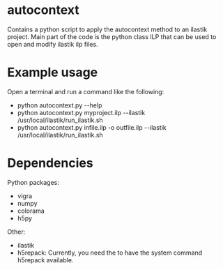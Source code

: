 autocontext
===========

Contains a python script to apply the autocontext method to an ilastik project.
Main part of the code is the python class ILP that can be used to open and modify ilastik ilp files.

Example usage
=============

Open a terminal and run a command like the following:
* python autocontext.py --help
* python autocontext.py myproject.ilp --ilastik /usr/local/ilastik/run_ilastik.sh
* python autocontext.py infile.ilp -o outfile.ilp --ilastik /usr/local/ilastik/run_ilastik.sh

Dependencies
============

Python packages:
* vigra
* numpy
* colorama
* h5py

Other:
* ilastik
* h5repack: Currently, you need the to have the system command h5repack available.
